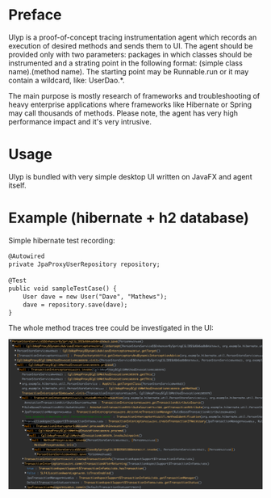 # Preface
Ulyp is a proof-of-concept tracing instrumentation agent which records an execution of desired methods and sends them to UI. The agent should be provided only with two parameters: packages in which classes should be instrumented and a strating point in the following format: (simple class name).(method name). The starting point may be Runnable.run or it may contain a wildcard, like: UserDao.*.

The main purpose is mostly research of frameworks and  troubleshooting of heavy enterprise applications where frameworks like Hibernate or Spring may call thousands of methods. 
Please note, the agent has very high performance impact and it's very intrusive.

# Usage
Ulyp is bundled with very simple desktop UI written on JavaFX and agent itself.

# Example (hibernate + h2 database)
Simple hibernate test recording:
 
 	@Autowired
	private JpaProxyUserRepository repository;
  
	@Test
	public void sampleTestCase() {
		User dave = new User("Dave", "Mathews");
		dave = repository.save(dave);
	}
  
The whole method traces tree could be investigated in the UI:

![Ulyp UI](https://github.com/0xaa4eb/ulyp/blob/master/images/hibernate.png)
